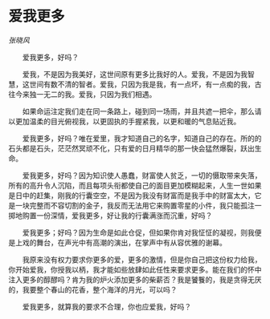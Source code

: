 # 爱我更多

*张晓风*

　　爱我更多，好吗？

　　爱我，不是因为我美好，这世间原有更多比我好的人。爱我，不是因为我智慧，这世间有数不清的智者。爱我，只因为我是我，有一点坏，有一点痴的我，古往今来独一无二的我。爱我，只因为我们相遇。

　　如果命运注定我们走在同一条路上，碰到同一场雨，并且共遮一把伞，那么请以更加温柔的目光俯视我，以更固执的手握紧我，以更和暖的气息贴近我。

　　爱我更多，好吗？唯在爱里，我才知道自己的名字，知道自己的存在。所的的石头都是石头，茫茫然冥顽不化，只有爱的日月精华的那一快会猛然爆裂，跃出生命。

　　爱我更多，好吗？因为知识使人愚蠢，财富使人贫乏，一切的慑取带来失落，所有的高升令人沉陷，而且每项头衔都使自己的面目更加模糊起来，人生一世如果是日中的赶集，刚我的行囊空空，不是因为我没有财富而是我手中的财富太大，它是一块完整而不容切割的金子，我反而无法用它来购置零星的小件，我只能孤注一掷地购置一份深情，爱我更多，好让我的行囊满涨而沉重，好吗？

　　爱我更多；好吗？因为生命是如此仓促，但如果你肯对我怔怔的凝视，则我便是上戏的舞台，在声光中有高潮的演出，在掌声中有从容优雅的谢幕。

　　我原来没有权力要求你更多的爱，更多的激情，但是你自己把这份权力给我，你开始爱我，你授我以柄，我才能如些放肆如此任性来要求更多。能在我们的怀中注入更多的醇醪吗？肯为我的炉火添加更多的柴薪否？我是饕餮的，我是贪得无厌的，我要整个春山的花香，整个海洋的月光，可以吗？

　　爱我更多，就算我的要求不合理，你也应爱我，好吗？